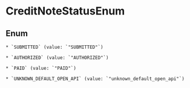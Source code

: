 
# CreditNoteStatusEnum

## Enum


    * `SUBMITTED` (value: `"SUBMITTED"`)

    * `AUTHORIZED` (value: `"AUTHORIZED"`)

    * `PAID` (value: `"PAID"`)

    * `UNKNOWN_DEFAULT_OPEN_API` (value: `"unknown_default_open_api"`)



